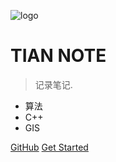 ![logo](https://docsify.js.org/_media/icon.svg)
# TIAN NOTE

> 记录笔记.

* 算法
* C++
* GIS

[GitHub](https://github.com/wtrience/wtrience.github.io.git)
[Get Started](#quick-start)